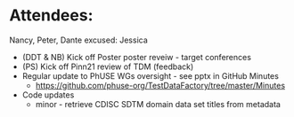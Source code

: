 # Attendees:
Nancy, Peter, Dante
excused:
Jessica

* (DDT & NB) Kick off Poster poster reveiw - target conferences
* (PS) Kick off Pinn21 review of TDM (feedback)
* Regular update to PhUSE WGs oversight - see pptx in GitHub Minutes
  * https://github.com/phuse-org/TestDataFactory/tree/master/Minutes
* Code updates
  * minor - retrieve CDISC SDTM domain data set titles from metadata
